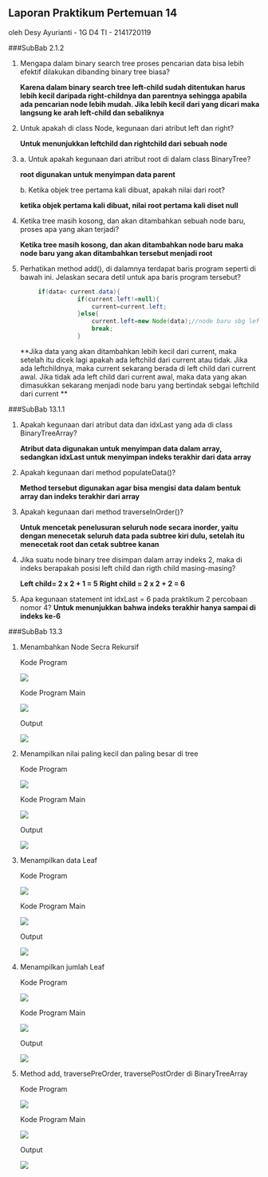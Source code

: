 ## Laporan Praktikum Pertemuan 14 
oleh Desy Ayurianti - 1G D4 TI - 2141720119 

###SubBab 2.1.2 
1. Mengapa dalam binary search tree proses pencarian data bisa lebih efektif
   dilakukan dibanding binary tree biasa?

   **Karena dalam binary search tree left-child sudah ditentukan harus lebih kecil daripada right-childnya dan parentnya sehingga apabila ada pencarian node lebih mudah. Jika lebih kecil dari yang dicari maka langsung ke arah left-child dan sebaliknya**
2. Untuk apakah di class Node, kegunaan dari atribut left dan right?

   **Untuk menunjukkan leftchild dan rightchild dari sebuah node**
3. a. Untuk apakah kegunaan dari atribut root di dalam class BinaryTree?

   **root digunakan untuk menyimpan data parent**

   b. Ketika objek tree pertama kali dibuat, apakah nilai dari root?

   **ketika objek pertama kali dibuat, nilai root pertama kali diset null**
4. Ketika tree masih kosong, dan akan ditambahkan sebuah node baru, proses apa
   yang akan terjadi?
   
   **Ketika tree masih kosong, dan akan ditambahkan node baru maka node baru yang akan ditambahkan tersebut menjadi root**
5. Perhatikan method add(), di dalamnya terdapat baris program seperti di bawah
   ini. Jelaskan secara detil untuk apa baris program tersebut?
    ```java 
         if(data< current.data){
                    if(current.left!=null){
                        current=current.left;
                    }else{
                        current.left=new Node(data);//node baru sbg leftchild root
                        break;
                    }
   
   ```
   **Jika data yang akan ditambahkan lebih kecil dari current, maka setelah itu dicek lagi apakah ada leftchild dari current atau tidak. Jika ada leftchildnya, maka current sekarang berada di left child dari current awal. Jika tidak ada left child dari current awal, maka data yang akan dimasukkan sekarang menjadi node baru yang bertindak sebgai leftchild dari current **

###SubBab 13.1.1
1. Apakah kegunaan dari atribut data dan idxLast yang ada di class
   BinaryTreeArray?

   **Atribut data digunakan untuk menyimpan data dalam array, sedangkan idxLast untuk menyimpan indeks terakhir dari data array**
2. Apakah kegunaan dari method populateData()?

   **Method tersebut digunakan agar bisa mengisi data dalam bentuk array dan indeks terakhir dari array**
3. Apakah kegunaan dari method traverseInOrder()?

   **Untuk mencetak penelusuran seluruh node secara inorder, yaitu dengan menecetak seluruh data pada subtree kiri dulu, setelah itu menecetak root dan cetak subtree kanan**
4. Jika suatu node binary tree disimpan dalam array indeks 2, maka di indeks
   berapakah posisi left child dan rigth child masing-masing?
   
   **Left child= 2 x 2 + 1 = 5**
   **Right child = 2 x 2 + 2 = 6**

5. Apa kegunaan statement int idxLast = 6 pada praktikum 2 percobaan nomor
   4?
   **Untuk menunjukkan bahwa indeks terakhir hanya sampai di indeks ke-6**


###SubBab 13.3 
1. Menambahkan Node Secra Rekursif 
   
   Kode Program 

   <img src = "Tugas1.1">

   Kode Program Main

   <img src = "Tugas1.2">

   Output

   <img src = "Tugas1.3">

2. Menampilkan nilai paling kecil dan paling besar di tree 

   Kode Program

   <img src = "Tugas2.1">

   Kode Program Main

   <img src = "Tugas2.2">

   Output

   <img src = "Tugas2.3">

3. Menampilkan data Leaf 

   Kode Program

   <img src = "Tugas3.1">

   Kode Program Main

   <img src = "Tugas3.2">

   Output

   <img src = "Tugas3.3">

4. Menampilkan jumlah Leaf 

   Kode Program

   <img src = "Tugas4.1">

   Kode Program Main

   <img src = "Tugas4.2">

   Output

   <img src = "Tugas4.3">

5. Method add, traversePreOrder, traversePostOrder di BinaryTreeArray 

   Kode Program

   <img src = "Tugas5.1">

   Kode Program Main

   <img src = "Tugas5.2">

   Output

   <img src = "Tugas5.3">
